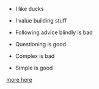 - I like ducks

- I value building stuff

- Following advice blindly is bad

- Questioning is good

- Complex is bad
  
- Simple is good

[more here](https://thalesmaciel.com)

<!--
**thales-maciel/thales-maciel** is a ✨ _special_ ✨ repository because its `README.md` (this file) appears on your GitHub profile.

Here are some ideas to get you started:

- 🔭 I’m currently working on ...
- 🌱 I’m currently learning ...
- 👯 I’m looking to collaborate on ...
- 🤔 I’m looking for help with ...
- 💬 Ask me about ...
- 📫 How to reach me: ...
- 😄 Pronouns: ...
- ⚡ Fun fact: ...
-->
